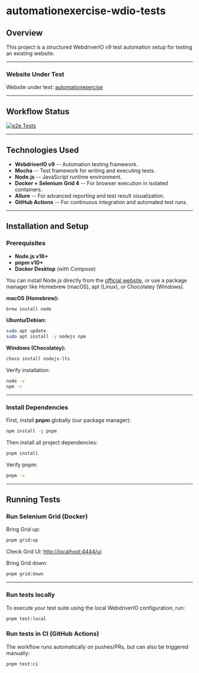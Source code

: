 # automationexercise-wdio-tests

## Overview

This project is a structured WebdriverIO v9 test automation setup for
testing an existing website.

------------------------------------------------------------------------

### Website Under Test

Website under test:
[automationexercise](https://www.automationexercise.com/)

------------------------------------------------------------------------

## Workflow Status

[![e2e Tests](https://github.com/gregoryAndrikopoulos/automationexercise-wdio-tests/actions/workflows/e2e_test.yml/badge.svg)](https://github.com/gregoryAndrikopoulos/automationexercise-wdio-tests/actions/workflows/e2e_test.yml)

------------------------------------------------------------------------

## Technologies Used

-   **WebdriverIO v9** -- Automation testing framework.
-   **Mocha** -- Test framework for writing and executing tests.
-   **Node.js** -- JavaScript runtime environment.
-   **Docker + Selenium Grid 4** -- For browser execution in isolated containers.
-   **Allure** -- For advanced reporting and test result visualization.
-   **GitHub Actions** -- For continuous integration and automated test
    runs.

------------------------------------------------------------------------

## Installation and Setup

### Prerequisites

-   **Node.js v18+**
-   **pnpm v10+**
-   **Docker Desktop** (with Compose)

You can install Node.js directly from the [official
website](https://nodejs.org/), or use a package manager like Homebrew
(macOS), apt (Linux), or Chocolatey (Windows).

**macOS (Homebrew):**

``` bash
brew install node
```

**Ubuntu/Debian:**

``` bash
sudo apt update
sudo apt install -y nodejs npm
```

**Windows (Chocolatey):**

``` powershell
choco install nodejs-lts
```

Verify installation:

``` bash
node -v
npm -v
```

------------------------------------------------------------------------

### Install Dependencies

First, install **pnpm** globally (our package manager):

``` bash
npm install -g pnpm
```

Then install all project dependencies:

``` bash
pnpm install
```

Verify pnpm:

``` bash
pnpm -v
```

------------------------------------------------------------------------

## Running Tests

### Run Selenium Grid (Docker)

Bring Grid up:

``` bash
pnpm grid:up
```

Check Grid UI: <http://localhost:4444/ui>

Bring Grid down:

``` bash
pnpm grid:down
```

------------------------------------------------------------------------

### Run tests locally

To execute your test suite using the local WebdriverIO configuration,
run:

``` bash
pnpm test:local
```

### Run tests in CI (GitHub Actions)

The workflow runs automatically on pushes/PRs, but can also be triggered
manually:

``` bash
pnpm test:ci
```

